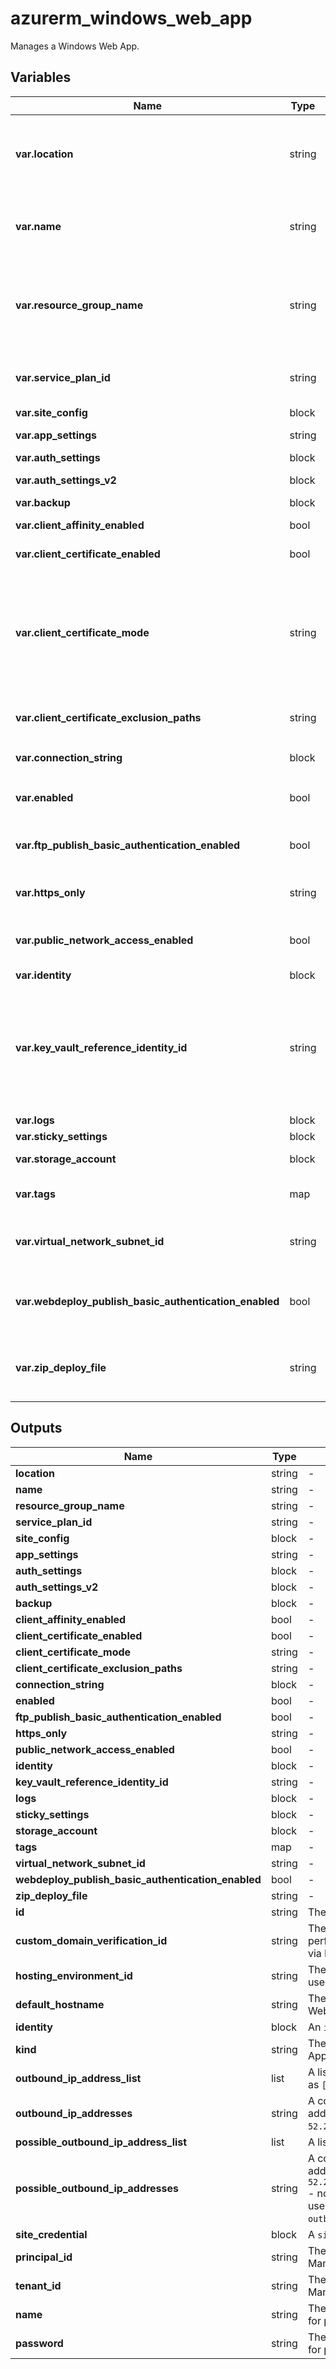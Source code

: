 # azurerm_windows_web_app

Manages a Windows Web App.

## Variables

| Name | Type | Required? | Default  | possible values | Description |
| ---- | ---- | --------- | -------- | ----------- | ----------- |
| **var.location** | string | True | -  |  -  | The Azure Region where the Windows Web App should exist. Changing this forces a new Windows Web App to be created. | 
| **var.name** | string | True | -  |  -  | The name which should be used for this Windows Web App. Changing this forces a new Windows Web App to be created. | 
| **var.resource_group_name** | string | True | -  |  -  | The name of the Resource Group where the Windows Web App should exist. Changing this forces a new Windows Web App to be created. | 
| **var.service_plan_id** | string | True | -  |  -  | The ID of the Service Plan that this Windows App Service will be created in. | 
| **var.site_config** | block | True | -  |  -  | A `site_config` block. | 
| **var.app_settings** | string | False | -  |  -  | A map of key-value pairs of App Settings. | 
| **var.auth_settings** | block | False | -  |  -  | An `auth_settings` block. | 
| **var.auth_settings_v2** | block | False | -  |  -  | An `auth_settings_v2` block. | 
| **var.backup** | block | False | -  |  -  | A `backup` block. | 
| **var.client_affinity_enabled** | bool | False | -  |  -  | Should Client Affinity be enabled? | 
| **var.client_certificate_enabled** | bool | False | -  |  -  | Should Client Certificates be enabled? | 
| **var.client_certificate_mode** | string | False | `Required`  |  `Required`, `Optional`, `OptionalInteractiveUser`  | The Client Certificate mode. Possible values are `Required`, `Optional`, and `OptionalInteractiveUser`. This property has no effect when `client_cert_enabled` is `false`. Defaults to `Required`. | 
| **var.client_certificate_exclusion_paths** | string | False | -  |  -  | Paths to exclude when using client certificates, separated by ; | 
| **var.connection_string** | block | False | -  |  -  | One or more `connection_string` blocks. | 
| **var.enabled** | bool | False | `True`  |  -  | Should the Windows Web App be enabled? Defaults to `true`. | 
| **var.ftp_publish_basic_authentication_enabled** | bool | False | `True`  |  -  | Should the default FTP Basic Authentication publishing profile be enabled. Defaults to `true`. | 
| **var.https_only** | string | False | -  |  -  | Should the Windows Web App require HTTPS connections. | 
| **var.public_network_access_enabled** | bool | False | `True`  |  -  | Should public network access be enabled for the Web App. Defaults to `true`. | 
| **var.identity** | block | False | -  |  -  | An `identity` block. | 
| **var.key_vault_reference_identity_id** | string | False | -  |  -  | The User Assigned Identity ID used for accessing KeyVault secrets. The identity must be assigned to the application in the `identity` block. [For more information see - Access vaults with a user-assigned identity](https://docs.microsoft.com/azure/app-service/app-service-key-vault-references#access-vaults-with-a-user-assigned-identity) | 
| **var.logs** | block | False | -  |  -  | A `logs` block. | 
| **var.sticky_settings** | block | False | -  |  -  | A `sticky_settings` block. | 
| **var.storage_account** | block | False | -  |  -  | One or more `storage_account` blocks. | 
| **var.tags** | map | False | -  |  -  | A mapping of tags which should be assigned to the Windows Web App. | 
| **var.virtual_network_subnet_id** | string | False | -  |  -  | The subnet id which will be used by this Web App for [regional virtual network integration](https://docs.microsoft.com/en-us/azure/app-service/overview-vnet-integration#regional-virtual-network-integration). | 
| **var.webdeploy_publish_basic_authentication_enabled** | bool | False | `True`  |  -  | Should the default WebDeploy Basic Authentication publishing credentials enabled. Defaults to`true`. | 
| **var.zip_deploy_file** | string | False | -  |  -  | The local path and filename of the Zip packaged application to deploy to this Windows Web App. | 



## Outputs

| Name | Type | Description |
| ---- | ---- | --------- | 
| **location** | string  | - | 
| **name** | string  | - | 
| **resource_group_name** | string  | - | 
| **service_plan_id** | string  | - | 
| **site_config** | block  | - | 
| **app_settings** | string  | - | 
| **auth_settings** | block  | - | 
| **auth_settings_v2** | block  | - | 
| **backup** | block  | - | 
| **client_affinity_enabled** | bool  | - | 
| **client_certificate_enabled** | bool  | - | 
| **client_certificate_mode** | string  | - | 
| **client_certificate_exclusion_paths** | string  | - | 
| **connection_string** | block  | - | 
| **enabled** | bool  | - | 
| **ftp_publish_basic_authentication_enabled** | bool  | - | 
| **https_only** | string  | - | 
| **public_network_access_enabled** | bool  | - | 
| **identity** | block  | - | 
| **key_vault_reference_identity_id** | string  | - | 
| **logs** | block  | - | 
| **sticky_settings** | block  | - | 
| **storage_account** | block  | - | 
| **tags** | map  | - | 
| **virtual_network_subnet_id** | string  | - | 
| **webdeploy_publish_basic_authentication_enabled** | bool  | - | 
| **zip_deploy_file** | string  | - | 
| **id** | string  | The ID of the Windows Web App. | 
| **custom_domain_verification_id** | string  | The identifier used by App Service to perform domain ownership verification via DNS TXT record. | 
| **hosting_environment_id** | string  | The ID of the App Service Environment used by App Service. | 
| **default_hostname** | string  | The default hostname of the Windows Web App. | 
| **identity** | block  | An `identity` block. | 
| **kind** | string  | The Kind value for this Windows Web App. | 
| **outbound_ip_address_list** | list  | A list of outbound IP addresses - such as `["52.23.25.3", "52.143.43.12"]` | 
| **outbound_ip_addresses** | string  | A comma separated list of outbound IP addresses - such as `52.23.25.3,52.143.43.12`. | 
| **possible_outbound_ip_address_list** | list  | A list of possible outbound ip address. | 
| **possible_outbound_ip_addresses** | string  | A comma separated list of outbound IP addresses - such as `52.23.25.3,52.143.43.12,52.143.43.17` - not all of which are necessarily in use. Superset of `outbound_ip_addresses`. | 
| **site_credential** | block  | A `site_credential` block. | 
| **principal_id** | string  | The Principal ID associated with this Managed Service Identity. | 
| **tenant_id** | string  | The Tenant ID associated with this Managed Service Identity. | 
| **name** | string  | The Site Credentials Username used for publishing. | 
| **password** | string  | The Site Credentials Password used for publishing. | 